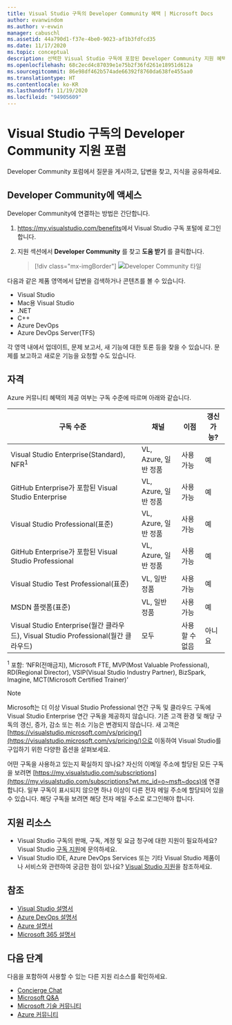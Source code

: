 ```yaml
---
title: Visual Studio 구독의 Developer Community 혜택 | Microsoft Docs
author: evanwindom
ms.author: v-evwin
manager: cabuschl
ms.assetid: 44a790d1-f37e-4be0-9023-af1b3fdfcd35
ms.date: 11/17/2020
ms.topic: conceptual
description: 선택한 Visual Studio 구독에 포함된 Developer Community 지원 혜택에 대해 알아봅니다.
ms.openlocfilehash: 68c2ecd4c87039e1e75b2f36fd261e18951d612a
ms.sourcegitcommit: 86e98df462b574ade66392f8760da638fe455aa0
ms.translationtype: HT
ms.contentlocale: ko-KR
ms.lasthandoff: 11/19/2020
ms.locfileid: "94905609"
---
```

# <a name="developer-community-support-forum-in-visual-studio-subscriptions"></a>Visual Studio 구독의 Developer Community 지원 포럼
Developer Community 포럼에서 질문을 게시하고, 답변을 찾고, 지식을 공유하세요.

## <a name="access-the-developer-community"></a>Developer Community에 액세스
Developer Community에 연결하는 방법은 간단합니다.
1. <https://my.visualstudio.com/benefits>에서 Visual Studio 구독 포털에 로그인합니다.
0. 지원 섹션에서 **Developer Community** 를 찾고 **도움 받기** 를 클릭합니다.

   > [!div class="mx-imgBorder"]
   > ![Developer Community 타일](_img/vs-developer-community/vs-developer-community-tile.png "'도움 받기'를 클릭하여 Developer Community에 연결")

다음과 같은 제품 영역에서 답변을 검색하거나 콘텐츠를 볼 수 있습니다.
- Visual Studio
- Mac용 Visual Studio
- .NET
- C++
- Azure DevOps
- Azure DevOps Server(TFS)

각 영역 내에서 업데이트, 문제 보고서, 새 기능에 대한 토론 등을 찾을 수 있습니다. 문제를 보고하고 새로운 기능을 요청할 수도 있습니다.  


## <a name="eligibility"></a>자격
Azure 커뮤니티 혜택의 제공 여부는 구독 수준에 따르며 아래와 같습니다.

|                                          구독 수준                                           |     채널      |    이점    | 갱신 가능? |
|-------------------------------------------------------------------------------------------------------|-------------------|---------------|------------|
|                           Visual Studio Enterprise(Standard), NFR<sup>1</sup>                            | VL, Azure, 일반 정품 |   사용 가능    |    예     |
|                           GitHub Enterprise가 포함된 Visual Studio Enterprise                           | VL, Azure, 일반 정품 |   사용 가능    |    예     |
|                          Visual Studio Professional(표준)                          | VL, Azure, 일반 정품 |   사용 가능    |    예     |
|                          GitHub Enterprise가 포함된 Visual Studio Professional                          | VL, Azure, 일반 정품 |   사용 가능    |    예     |
|                              Visual Studio Test Professional(표준)                               |    VL, 일반 정품     |   사용 가능    |    예     |
|                                       MSDN 플랫폼(표준)                                       |    VL, 일반 정품     |   사용 가능    |    예     |
| Visual Studio Enterprise(월간 클라우드), Visual Studio Professional(월간 클라우드)|        모두        | 사용할 수 없음 |     아니요     |

<sup>1</sup>  포함:  ‘NFR(전매금지), Microsoft FTE, MVP(Most Valuable Professional), RD(Regional Director), VSIP(Visual Studio Industry Partner), BizSpark, Imagine, MCT(Microsoft Certified Trainer)’

> [!NOTE]
> Microsoft는 더 이상 Visual Studio Professional 연간 구독 및 클라우드 구독에 Visual Studio Enterprise 연간 구독을 제공하지 않습니다. 기존 고객 환경 및 해당 구독의 갱신, 증가, 감소 또는 취소 기능은 변경되지 않습니다. 새 고객은 [https://visualstudio.microsoft.com/vs/pricing/](https://visualstudio.microsoft.com/vs/pricing/)으로 이동하여 Visual Studio를 구입하기 위한 다양한 옵션을 살펴보세요.

어떤 구독을 사용하고 있는지 확실하지 않나요?  자신의 이메일 주소에 할당된 모든 구독을 보려면 [https://my.visualstudio.com/subscriptions](https://my.visualstudio.com/subscriptions?wt.mc_id=o~msft~docs)에 연결합니다. 일부 구독이 표시되지 않으면 하나 이상이 다른 전자 메일 주소에 할당되어 있을 수 있습니다.  해당 구독을 보려면 해당 전자 메일 주소로 로그인해야 합니다.

## <a name="support-resources"></a>지원 리소스
- Visual Studio 구독의 판매, 구독, 계정 및 요금 청구에 대한 지원이 필요하세요?  Visual Studio [구독 지원](https://visualstudio.microsoft.com/subscriptions/support/)에 문의하세요.
- Visual Studio IDE, Azure DevOps Services 또는 기타 Visual Studio 제품이나 서비스와 관련하여 궁금한 점이 있나요?  [Visual Studio 지원](https://visualstudio.microsoft.com/support/)을 참조하세요.

## <a name="see-also"></a>참조
- [Visual Studio 설명서](/visualstudio/)
- [Azure DevOps 설명서](/azure/devops/)
- [Azure 설명서](/azure/)
- [Microsoft 365 설명서](/microsoft-365/)

## <a name="next-steps"></a>다음 단계
다음을 포함하여 사용할 수 있는 다른 지원 리소스를 확인하세요.
- [Concierge Chat](vs-concierge-chat.md)
- [Microsoft Q&A](vs-microsoft-qa.md)
- [Microsoft 기술 커뮤니티](vs-microsoft-tech-community.md)
- [Azure 커뮤니티](vs-azure-community.md)
